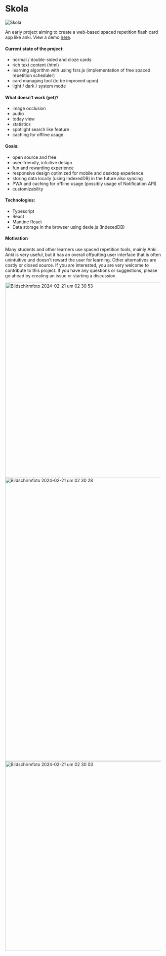 # Skola

![Skola](https://github.com/h16nning/skola/assets/48356881/fa7e08d5-af5d-4d5a-bd1c-3dafb68cc033)

An early project aiming to create a web-based spaced repetition flash card app like anki. View a demo [here](https://skola.web.app).

#### Current state of the project:
- normal / double-sided and cloze cards
- rich text content (html)
- learning algorithm with using fsrs.js (implementation of free spaced repetition scheduler)
- card managing tool (to be improved upon)
- light / dark / system mode

#### What doesn't work (yet)?
- image occlusion
- audio
- today view
- statistics
- spotlight search like feature
- caching for offline usage

#### Goals:
- open source and free
- user-friendly, intuitive design
- fun and rewarding experience
- responsive design optimized for mobile and desktop experience
- storing data locally (using IndexedDB) in the future also syncing
- PWA and caching for offline usage (possibly usage of Notification API)
- customizability

#### Technologies:
- Typescript
- React
- Mantine React
- Data storage in the browser using dexie.js (IndexedDB)

#### Motivation
Many students and other learners use spaced repetition tools, mainly Anki. Anki is very useful, but it has an overall offputting user interface that is often unintuitive und doesn't reward the user for learning. Other alternatives are costly or closed source.
If you are interested, you are very welcome to contribute to this project. If you have any questions or suggestions, please go ahead by creating an issue or starting a discussion.

<img width="627" alt="Bildschirmfoto 2024-02-21 um 02 30 53" src="https://github.com/h16nning/skola/assets/48356881/774fa6fb-0f1c-4d60-8134-4af7cf2c4510">
<img width="916" alt="Bildschirmfoto 2024-02-21 um 02 30 28" src="https://github.com/h16nning/skola/assets/48356881/ddc6380f-2354-4dda-9928-4ae7cd924b1c">
<img width="612" alt="Bildschirmfoto 2024-02-21 um 02 30 03" src="https://github.com/h16nning/skola/assets/48356881/bccd9367-381f-4bf2-9052-1b56ed0aca76">
